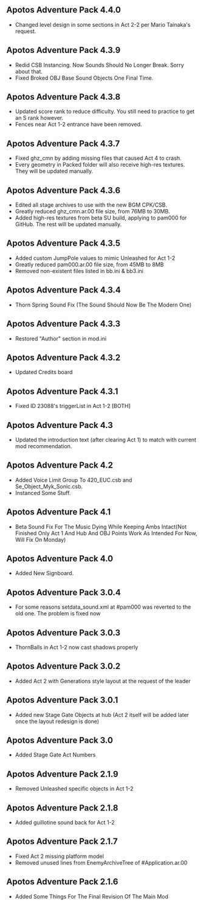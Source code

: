 ## Apotos Adventure Pack 4.4.0

- Changed level design in some sections in Act 2-2 per Mario Tainaka's request.


## Apotos Adventure Pack 4.3.9

- Redid CSB Instancing. Now Sounds Should No Longer Break. Sorry about that.
- Fixed Broked OBJ Base Sound Objects One Final Time.


## Apotos Adventure Pack 4.3.8

- Updated score rank to reduce difficulty. You still need to practice to get an S rank however.
- Fences near Act 1-2 entrance have been removed.


## Apotos Adventure Pack 4.3.7

- Fixed ghz_cmn by adding missing files that caused Act 4 to crash.
- Every geometry in Packed folder will also receive high-res textures. They will be updated manually.


## Apotos Adventure Pack 4.3.6

- Edited all stage archives to use with the new BGM CPK/CSB.
- Greatly reduced ghz_cmn.ar.00 file size, from 76MB to 30MB.
- Added high-res textures from beta SU build, applying to pam000 for GitHub. The rest will be updated manually.


## Apotos Adventure Pack 4.3.5

- Added custom JumpPole values to mimic Unleashed for Act 1-2
- Greatly reduced pam000.ar.00 file size, from 45MB to 8MB
- Removed non-existent files listed in bb.ini & bb3.ini


## Apotos Adventure Pack 4.3.4

- Thorn Spring Sound Fix (The Sound Should Now Be The Modern One)


## Apotos Adventure Pack 4.3.3

- Restored "Author" section in mod.ini


## Apotos Adventure Pack 4.3.2

- Updated Credits board


## Apotos Adventure Pack 4.3.1

- Fixed ID 23088's triggerList in Act 1-2 [BOTH]


## Apotos Adventure Pack 4.3

- Updated the introduction text (after clearing Act 1) to match with current mod recommendation.


## Apotos Adventure Pack 4.2

- Added Voice Limit Group To 420_EUC.csb and Se_Object_Myk_Sonic.csb.
- Instanced Some Stuff.


## Apotos Adventure Pack 4.1

- Beta Sound Fix For The Music Dying While Keeping Ambs Intact(Not Finished Only Act 1 And Hub And OBJ Points Work As Intended For Now, Will Fix On Monday)


## Apotos Adventure Pack 4.0

- Added New Signboard.


## Apotos Adventure Pack 3.0.4

- For some reasons setdata_sound.xml at #pam000 was reverted to the old one. The problem is fixed now


## Apotos Adventure Pack 3.0.3

- ThornBalls in Act 1-2 now cast shadows properly


## Apotos Adventure Pack 3.0.2


- Added Act 2 with Generations style layout at the request of the leader


## Apotos Adventure Pack 3.0.1

- Added new Stage Gate Objects at hub
(Act 2 itself will be added later once the layout redesign is done)


## Apotos Adventure Pack 3.0

- Added Stage Gate Act Numbers


## Apotos Adventure Pack 2.1.9

- Removed Unleashed specific objects in Act 1-2


## Apotos Adventure Pack 2.1.8

- Added guillotine sound back for Act 1-2


## Apotos Adventure Pack 2.1.7

- Fixed Act 2 missing platform model
- Removed unused lines from EnemyArchiveTree of #Application.ar.00


## Apotos Adventure Pack 2.1.6

- Added Some Things For The Final Revision Of The Main Mod